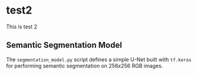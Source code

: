 # test2
This is test 2

## Semantic Segmentation Model

The `segmentation_model.py` script defines a simple U-Net built with `tf.keras` for performing semantic segmentation on 256x256 RGB images.
